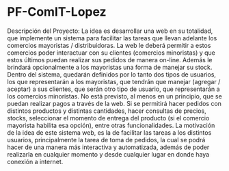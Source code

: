 # PF-ComIT-Lopez

Descripción del Proyecto:
La idea es desarrollar una web en su totalidad, que implemente un sistema para
facilitar las tareas que llevan adelante los comercios mayoristas / distribuidoras. La
web le deberá permitir a estos comercios poder interactuar con su clientes
(comercios minoristas) y que estos últimos puedan realizar sus pedidos de manera
on-line. Además le brindará opcionalmente a los mayoristas una forma de manejar
su stock.
Dentro del sistema, quedarán definidos por lo tanto dos tipos de usuarios, los que
representarán a los mayoristas, que tendrán que manejar (agregar / aceptar) a sus
clientes, que serán otro tipo de usuario, que representarán a los comercios
minoristas.
No está previsto, al menos en un principio, que se puedan realizar pagos a través de
la web. Si se permitirá hacer pedidos con distintos productos y distintas cantidades,
hacer consultas de precios, stocks, seleccionar el momento de entrega del producto
(si el comercio mayorista habilita esa opción), entre otras funcionalidades.
La motivación de la idea de este sistema web, es la de facilitar las tareas a los
distintos usuarios, principalmente la tarea de toma de pedidos, la cual se podrá
hacer de una manera más interactiva y automatizada, además de poder realizarla
en cualquier momento y desde cualquier lugar en donde haya conexión a internet.
